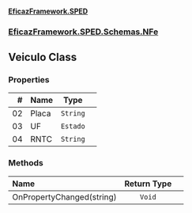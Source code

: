 #### [EficazFramework.SPED](EficazFrameworkSPED.md 'EficazFramework SPED')
### [EficazFramework.SPED.Schemas.NFe](EficazFramework.SPED.Schemas.NFe.md 'EficazFramework.SPED.Schemas.NFe')

## Veiculo Class
### Properties

| # | Name | Type | |
| ---: | :--- | :---: | :--- |
| 02 | Placa | `String` |  |
| 03 | UF | `Estado` |  |
| 04 | RNTC | `String` |  |
### Methods

| Name | Return Type | |
| :--- | :---: | :--- |
| OnPropertyChanged(string) | `Void` |  |
